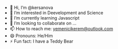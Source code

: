 - 👋 Hi, I’m @kersanova
- 👀 I’m interested in Deevelopment and Science
- 🌱 I’m currently learning Javascript
- 💞️ I’m looking to collaborate on ...
- 📫 How to reach me: yemenicikerem@outlook.com
- 😄 Pronouns: He/Him
- ⚡ Fun fact: I have a Teddy Bear

<!---
kersanova/kersanova is a ✨ special ✨ repository because its `README.md` (this file) appears on your GitHub profile.
You can click the Preview link to take a look at your changes.
--->
